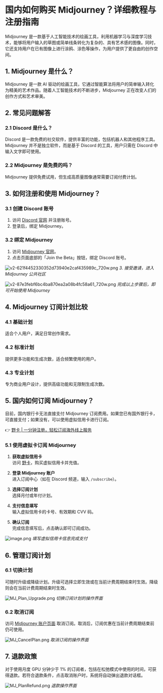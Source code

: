 # 国内如何购买 Midjourney？详细教程与注册指南

Midjourney 是一款基于人工智能技术的绘画工具，利用机器学习与深度学习技术，能够将用户输入的草图或简单线条转化为复杂的、具有艺术感的图像。同时，它还支持用户在已有图像上进行涂鸦、涂色等操作，为用户提供了更自由的创作空间。

## 1. Midjourney 是什么？

Midjourney 是一款 AI 驱动的绘画工具，它通过智能算法将用户的简单输入转化为精美的艺术作品。随着人工智能技术的不断进步，Midjourney 正在改变人们的创作方式和艺术审美。

## 2. 常见问题解答

### 2.1 Discord 是什么？

Discord 是一款免费的社交软件，提供丰富的功能，包括机器人和其他程序工具。Midjourney 并不是独立软件，而是基于 Discord 的工具，用户只需在 Discord 中输入文字即可使用。

### 2.2 Midjourney 是免费的吗？

Midjourney 提供免费试用，但生成高质量图像通常需要订阅付费计划。

## 3. 如何注册和使用 Midjourney？

### 3.1 创建 Discord 账号

1. 访问 [Discord 官网](https://discord.com/) 并注册账号。
2. 登录后，绑定 Midjourney。

### 3.2 绑定 Midjourney

1. 访问 [Midjourney 官网](https://www.midjourney.com/home/)。
2. 点击页面底部的「Join the Beta」按钮，绑定 Discord 账号。

![v2-621f4452330352d73940e2caf435989c_720w.png](https://bbtdd.com/wp-content/uploads/img/474176994934.webp)
*3. 接受邀请，进入 Midjourney 公共社区*

![v2-87e3febf6bc4ba870ea2a08b4fc58a61_720w.png](https://bbtdd.com/wp-content/uploads/img/259608119.webp)
*完成以上步骤后，即可开始使用 Midjourney*

## 4. Midjourney 订阅计划比较

### 4.1 基础计划
适合个人用户，满足日常创作需求。

### 4.2 标准计划
提供更多功能和生成次数，适合频繁使用的用户。

### 4.3 专业计划
专为商业用户设计，提供高级功能和无限制生成次数。

## 5. 国内如何订阅 Midjourney？

目前，国内银行卡无法直接支付 Midjourney 订阅费用。如果您已有国外银行卡，可直接支付；如果没有，可以使用虚拟信用卡进行订阅。

👉 [野卡 | 一分钟注册，轻松订阅海外线上服务](https://bbtdd.com/yeka)

### 5.1 使用虚拟卡订阅 Midjourney

1. **获取虚拟信用卡**  
   访问 [野卡](https://bbtdd.com/yeka)，购买虚拟信用卡并充值。

2. **登录 Midjourney 账户**  
   进入订阅中心（如在 Discord 频道，输入 `/subscribe`）。

3. **选择订阅计划**  
   选择月付或年付计划。

4. **支付信息填写**  
   输入虚拟信用卡的卡号、有效期和 CVV 码。

5. **确认订阅**  
   完成信息填写后，点击确认即可订阅成功。

![image.png](https://bbtdd.com/wp-content/uploads/img/96527391417.webp)
*填写虚拟信用卡信息完成支付*

## 6. 管理订阅计划

### 6.1 切换计划
可随时升级或降级计划。升级可选择立即生效或在当前计费周期结束时生效。降级则会在当前计费周期结束时生效。

![MJ_Plan_Upgrade.png](https://bbtdd.com/wp-content/uploads/img/036119215881547.webp)
*切换订阅计划的操作界面*

### 6.2 取消订阅
访问 [Midjourney 账户页面](https://www.midjourney.com/account/) 取消订阅。取消后，订阅优惠在当前计费周期结束前仍可使用。

![MJ_CancelPlan.png](https://bbtdd.com/wp-content/uploads/img/80709276121.webp)
*取消订阅的操作界面*

## 7. 退款政策

对于使用月度 GPU 分钟少于 1% 的订阅者，包括在松弛模式中使用的时间，可获得退款。若符合退款条件，点击取消账户时，系统将自动弹出退款对话框。

![MJ_PlanRefund.png](https://bbtdd.com/wp-content/uploads/img/903973902721932.webp)
*退款操作界面*